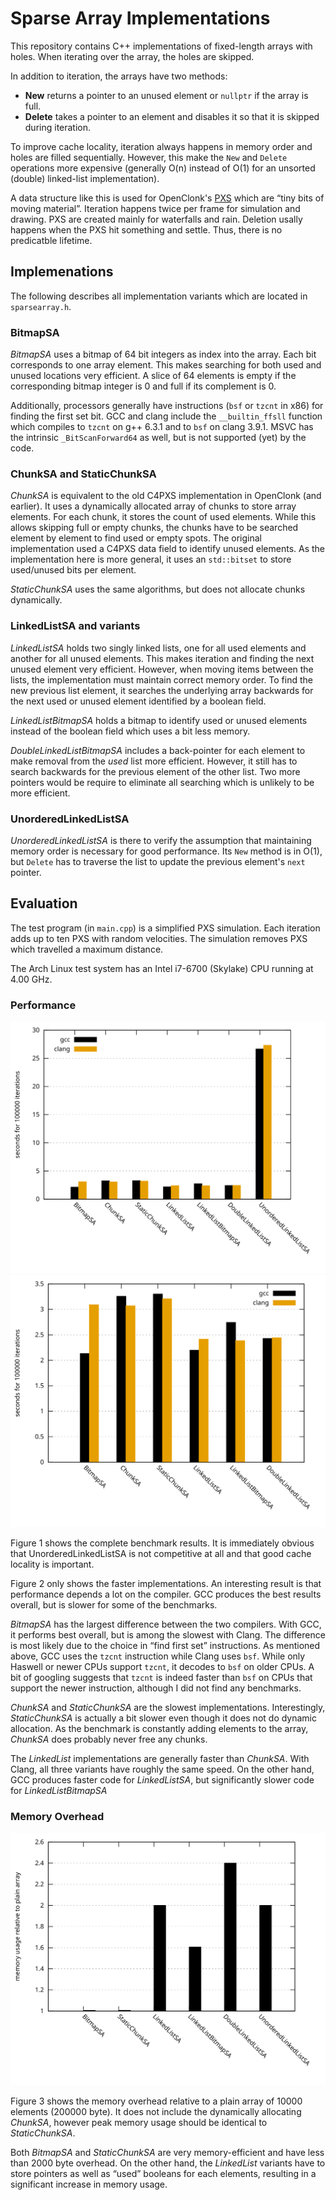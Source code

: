 # Sparse Array Implementations

This repository contains C++ implementations of fixed-length arrays with holes. When iterating over
the array, the holes are skipped.

In addition to iteration, the arrays have two methods:

 - **New** returns a pointer to an unused element or `nullptr` if the array is full.
 - **Delete** takes a pointer to an element and disables it so that it is skipped during iteration.

To improve cache locality, iteration always happens in memory order and holes are filled
sequentially. However, this make the `New` and `Delete` operations more expensive (generally O(n)
instead of O(1) for an unsorted (double) linked-list implementation).

A data structure like this is used for OpenClonk's [PXS][1] which are “tiny bits of moving
material”. Iteration happens twice per frame for simulation and drawing. PXS are created mainly for
waterfalls and rain. Deletion usally happens when the PXS hit something and settle. Thus, there is
no predicatble lifetime.

[1]: https://github.com/openclonk/openclonk/blob/master/src/landscape/C4PXS.h

## Implemenations

The following describes all implementation variants which are located in `sparsearray.h`.

### BitmapSA

*BitmapSA* uses a bitmap of 64 bit integers as index into the array. Each bit corresponds to one
array element. This makes searching for both used and unused locations very efficient. A slice of 64
elements is empty if the corresponding bitmap integer is 0 and full if its complement is 0.

Additionally, processors generally have instructions (`bsf` or `tzcnt` in x86) for finding the first
set bit. GCC and clang include the `__builtin_ffsll` function which compiles to `tzcnt` on g++ 6.3.1
and to `bsf` on clang 3.9.1. MSVC has the intrinsic `_BitScanForward64` as well, but is not
supported (yet) by the code.

### ChunkSA and StaticChunkSA

*ChunkSA* is equivalent to the old C4PXS implementation in OpenClonk (and earlier). It uses a
dynamically allocated array of chunks to store array elements. For each chunk, it stores the count
of used elements. While this allows skipping full or empty chunks, the chunks have to be searched
element by element to find used or empty spots. The original implementation used a C4PXS data field
to identify unused elements. As the implementation here is more general, it uses an `std::bitset` to
store used/unused bits per element.

*StaticChunkSA* uses the same algorithms, but does not allocate chunks dynamically.

### LinkedListSA and variants

*LinkedListSA* holds two singly linked lists, one for all used elements and another for all unused
elements. This makes iteration and finding the next unused element very efficient. However, when
moving items between the lists, the implementation must maintain correct memory order. To find the
new previous list element, it searches the underlying array backwards for the next used or unused
element identified by a boolean field.

*LinkedListBitmapSA* holds a bitmap to identify used or unused elements instead of the boolean
field which uses a bit less memory.

*DoubleLinkedListBitmapSA* includes a back-pointer for each element to make removal from the *used*
list more efficient. However, it still has to search backwards for the previous element of the other
list. Two more pointers would be require to eliminate all searching which is unlikely to be more
efficient.

### UnorderedLinkedListSA

*UnorderedLinkedListSA* is there to verify the assumption that maintaining memory order is necessary
for good performance. Its `New` method is in O(1), but `Delete` has to traverse the list to update
the previous element's `next` pointer.


## Evaluation

The test program (in `main.cpp`) is a simplified PXS simulation. Each iteration adds up to ten PXS
with random velocities. The simulation removes PXS which travelled a maximum distance.

The Arch Linux test system has an Intel i7-6700 (Skylake) CPU running at 4.00 GHz.

### Performance

![Figure 1](benchmark/performance-all.svg "Figure 1: Performance benchmark results")
![Figure 2](benchmark/performance.svg "Figure 2: Performance benchmark detail")

Figure 1 shows the complete benchmark results. It is immediately obvious that UnorderedLinkedListSA
is not competitive at all and that good cache locality is important.

Figure 2 only shows the faster implementations. An interesting result is that performance depends a
lot on the compiler. GCC produces the best results overall, but is slower for some of the
benchmarks.

*BitmapSA* has the largest difference between the two compilers. With GCC, it performs best overall,
but is among the slowest with Clang. The difference is most likely due to the choice in “find first
set” instructions. As mentioned above, GCC uses the `tzcnt` instruction while Clang uses `bsf`.
While only Haswell or newer CPUs support `tzcnt`, it decodes to `bsf` on older CPUs. A bit of
googling suggests that `tzcnt` is indeed faster than `bsf` on CPUs that support the newer
instruction, although I did not find any benchmarks.

*ChunkSA* and *StaticChunkSA* are the slowest implementations. Interestingly, *StaticChunkSA* is
actually a bit slower even though it does not do dynamic allocation. As the benchmark is constantly
adding elements to the array, *ChunkSA* does probably never free any chunks.

The *LinkedList* implementations are generally faster than *ChunkSA*. With Clang, all three variants
have roughly the same speed. On the other hand, GCC produces faster code for *LinkedListSA*, but
significantly slower code for *LinkedListBitmapSA*

### Memory Overhead

![Figure 3](benchmark/memoverhead.svg "Figure 3: Memory usage relative to array size")

Figure 3 shows the memory overhead relative to a plain array of 10000 elements (200000 byte). It
does not include the dynamically allocating *ChunkSA*, however peak memory usage should be identical
to *StaticChunkSA*.

Both *BitmapSA* and *StaticChunkSA* are very memory-efficient and have less than 2000 byte overhead.
On the other hand, the *LinkedList* variants have to store pointers as well as “used” booleans for
each elements, resulting in a significant increase in memory usage.
